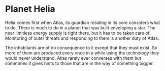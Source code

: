 # Planet Helia

Helia comes first when Atlas, its guardian residing in its core considers what to do. There is much to do in a planet that was built enveloping a star. The near limitless energy supply is right there, but it has to be taken care of. Monitoring of outer threats and responding to them is another duty of Atlas.

The inhabitants are of no consequence to it except that they must exist. So more of them are produced every once in a while using the technology they would never understand. Atlas rarely ever converses with them but sometimes it gives hints to those that are in the way of something bigger.
